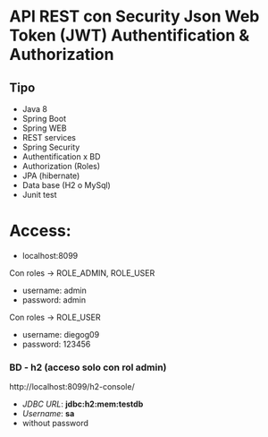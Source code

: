 # API REST con Security Json Web Token (JWT) Authentification & Authorization

## Tipo
- Java 8
- Spring Boot
- Spring WEB 
- REST services
- Spring Security 
- Authentification x BD 
- Authorization (Roles)
- JPA (hibernate)
- Data base (H2 o MySql)
- Junit test

# Access:
- localhost:8099

Con roles -> ROLE_ADMIN, ROLE_USER
- username: admin
- password: admin

Con roles -> ROLE_USER
- username: diegog09
- password: 123456

### BD - h2 (acceso solo con rol admin)
http://localhost:8099/h2-console/

- *JDBC URL*: **jdbc:h2:mem:testdb**
- *Username*: **sa**
- without password
